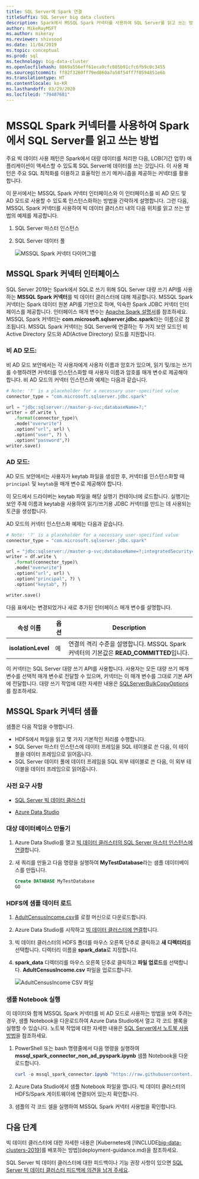 ```yaml
---
title: SQL Server에 Spark 연결
titleSuffix: SQL Server big data clusters
description: Spark에서 MSSQL Spark 커넥터를 사용하여 SQL Server를 읽고 쓰는 방법을 알아봅니다.
author: MikeRayMSFT
ms.author: mikeray
ms.reviewer: shivsood
ms.date: 11/04/2019
ms.topic: conceptual
ms.prod: sql
ms.technology: big-data-cluster
ms.openlocfilehash: 8869a556eff61eca9cfc085b91cfc6fb9c0c3455
ms.sourcegitcommit: ff82f3260ff79ed860a7a58f54ff7f0594851e6b
ms.translationtype: HT
ms.contentlocale: ko-KR
ms.lasthandoff: 03/29/2020
ms.locfileid: "79487681"
---
```

# <a name="how-to-read-and-write-to-sql-server-from-spark-using-the-mssql-spark-connector"></a>MSSQL Spark 커넥터를 사용하여 Spark에서 SQL Server를 읽고 쓰는 방법

주요 빅 데이터 사용 패턴은 Spark에서 대량 데이터를 처리한 다음, LOB(기간 업무) 애플리케이션이 액세스할 수 있도록 SQL Server에 데이터를 쓰는 것입니다. 이 사용 패턴은 주요 SQL 최적화를 이용하고 효율적인 쓰기 메커니즘을 제공하는 커넥터를 활용합니다.

이 문서에서는 MSSQL Spark 커넥터 인터페이스와 이 인터페이스를 비 AD 모드 및 AD 모드로 사용할 수 있도록 인스턴스화하는 방법을 간략하게 설명합니다. 그런 다음, MSSQL Spark 커넥터를 사용하여 빅 데이터 클러스터 내의 다음 위치를 읽고 쓰는 방법의 예제를 제공합니다.
1. SQL Server 마스터 인스턴스
1. SQL Server 데이터 풀

   ![MSSQL Spark 커넥터 다이어그램](./media/spark-mssql-connector/mssql-spark-connector-diagram.png)

## <a name="mssql-spark-connector-interface"></a>MSSQL Spark 커넥터 인터페이스

SQL Server 2019는 Spark에서 SQL로 쓰기 위해 SQL Server 대량 쓰기 API를 사용하는 **MSSQL Spark 커넥터**를 빅 데이터 클러스터에 대해 제공합니다. MSSQL Spark 커넥터는 Spark 데이터 원본 API를 기반으로 하며, 익숙한 Spark JDBC 커넥터 인터페이스를 제공합니다. 인터페이스 매개 변수는 [Apache Spark 설명서](http://spark.apache.org/docs/latest/sql-data-sources-jdbc.html)를 참조하세요. MSSQL Spark 커넥터는 **com.microsoft.sqlserver.jdbc.spark**라는 이름으로 참조됩니다. MSSQL Spark 커넥터는 SQL Server에 연결하는 두 가지 보안 모드인 비 Active Directory 모드와 AD(Active Directory) 모드를 지원합니다.
### <a name="non-ad-mode"></a>비 AD 모드:
비 AD 모드 보안에서는 각 사용자에게 사용자 이름과 암호가 있으며, 읽기 및/또는 쓰기를 수행하려면 커넥터를 인스턴스화할 때 사용자 이름과 암호를 매개 변수로 제공해야 합니다.
비 AD 모드의 커넥터 인스턴스화 예제는 다음과 같습니다.
```python
# Note: '?' is a placeholder for a necessary user-specified value
connector_type = "com.microsoft.sqlserver.jdbc.spark" 

url = "jdbc:sqlserver://master-p-svc;databaseName=?;"
writer = df.write \ 
   .format(connector_type)\ 
   .mode("overwrite") 
   .option("url", url) \ 
   .option("user", ?) \ 
   .option("password",?) 
writer.save() 
```
### <a name="ad-mode"></a>AD 모드:
AD 모드 보안에서는 사용자가 keytab 파일을 생성한 후, 커넥터를 인스턴스화할 때 `principal` 및 `keytab`을 매개 변수로 제공해야 합니다.

이 모드에서 드라이버는 keytab 파일을 해당 실행기 컨테이너에 로드합니다. 실행기는 보안 주체 이름과 keytab을 사용하여 읽기/쓰기용 JDBC 커넥터를 만드는 데 사용되는 토큰을 생성합니다.

AD 모드의 커넥터 인스턴스화 예제는 다음과 같습니다.
```python
# Note: '?' is a placeholder for a necessary user-specified value
connector_type = "com.microsoft.sqlserver.jdbc.spark"

url = "jdbc:sqlserver://master-p-svc;databaseName=?;integratedSecurity=true;authenticationScheme=JavaKerberos;" 
writer = df.write \ 
   .format(connector_type)\ 
   .mode("overwrite") 
   .option("url", url) \ 
   .option("principal", ?) \ 
   .option("keytab", ?)   

writer.save() 
```

다음 표에서는 변경되었거나 새로 추가된 인터페이스 매개 변수를 설명합니다.

| 속성 이름 | 옵션 | Description |
|---|---|---|
| **isolationLevel** | 예 | 연결의 격리 수준을 설명합니다. MSSQL Spark 커넥터의 기본값은 **READ_COMMITTED**입니다. |

이 커넥터는 SQL Server 대량 쓰기 API를 사용합니다. 사용자는 모든 대량 쓰기 매개 변수를 선택적 매개 변수로 전달할 수 있으며, 커넥터는 이 매개 변수를 그대로 기본 API에 전달합니다. 대량 쓰기 작업에 대한 자세한 내용은 [SQLServerBulkCopyOptions]( ../connect/jdbc/using-bulk-copy-with-the-jdbc-driver.md#sqlserverbulkcopyoptions)를 참조하세요.

## <a name="mssql-spark-connector-sample"></a>MSSQL Spark 커넥터 샘플
샘플은 다음 작업을 수행합니다.

- HDFS에서 파일을 읽고 몇 가지 기본적인 처리를 수행합니다.
- SQL Server 마스터 인스턴스에 데이터 프레임을 SQL 테이블로 쓴 다음, 이 테이블을 데이터 프레임으로 읽어옵니다.
- SQL Server 데이터 풀에 데이터 프레임을 SQL 외부 테이블로 쓴 다음, 이 외부 테이블을 데이터 프레임으로 읽어옵니다.
### <a name="prerequisites"></a>사전 요구 사항

- [SQL Server 빅 데이터 클러스터](deploy-get-started.md)

- [Azure Data Studio](https://aka.ms/getazuredatastudio)

### <a name="create-the-target-database"></a>대상 데이터베이스 만들기

1. Azure Data Studio를 열고 [빅 데이터 클러스터의 SQL Server 마스터 인스턴스에 연결](connect-to-big-data-cluster.md)합니다.

1. 새 쿼리를 만들고 다음 명령을 실행하여 **MyTestDatabase**라는 샘플 데이터베이스를 만듭니다.

   ```sql
   Create DATABASE MyTestDatabase
   GO
   ```

### <a name="load-sample-data-into-hdfs"></a>HDFS에 샘플 데이터 로드

1. [AdultCensusIncome.csv](https://amldockerdatasets.azureedge.net/AdultCensusIncome.csv)를 로컬 머신으로 다운로드합니다.

1. Azure Data Studio를 시작하고 [빅 데이터 클러스터에 연결](connect-to-big-data-cluster.md)합니다.

1. 빅 데이터 클러스터의 HDFS 폴더를 마우스 오른쪽 단추로 클릭하고 **새 디렉터리**를 선택합니다. 디렉터리 이름을 **spark_data**로 지정합니다.

1. **spark_data** 디렉터리를 마우스 오른쪽 단추로 클릭하고 **파일 업로드**를 선택합니다. **AdultCensusIncome.csv** 파일을 업로드합니다.

   ![AdultCensusIncome CSV 파일](./media/spark-mssql-connector/spark_data.png)

### <a name="run-the-sample-notebook"></a>샘플 Notebook 실행

이 데이터와 함께 MSSQL Spark 커넥터를 비 AD 모드로 사용하는 방법을 보여 주려는 경우, 샘플 Notebook을 다운로드하여 Azure Data Studio에서 열고 각 코드 블록을 실행할 수 있습니다. 노트북 작업에 대한 자세한 내용은 [SQL Server에서 노트북 사용 방법](notebooks-guidance.md)을 참조하세요.

1. PowerShell 또는 bash 명령줄에서 다음 명령을 실행하여 **mssql_spark_connector_non_ad_pyspark.ipynb** 샘플 Notebook을 다운로드합니다.

   ```PowerShell
   curl -o mssql_spark_connector.ipynb "https://raw.githubusercontent.com/microsoft/sql-server-samples/master/samples/features/sql-big-data-cluster/spark/data-virtualization/mssql_spark_connector_non_ad_pyspark.ipynb"
   ```

1. Azure Data Studio에서 샘플 Notebook 파일을 엽니다. 빅 데이터 클러스터의 HDFS/Spark 게이트웨이에 연결되어 있는지 확인합니다.

1. 샘플의 각 코드 셀을 실행하여 MSSQL Spark 커넥터 사용법을 확인합니다.

## <a name="next-steps"></a>다음 단계

빅 데이터 클러스터에 대한 자세한 내용은 [Kubernetes에 [!INCLUDE[big-data-clusters-2019](../includes/ssbigdataclusters-ss-nover.md)]를 배포하는 방법](deployment-guidance.md)을 참조하세요.

SQL Server 빅 데이터 클러스터에 대한 피드백이나 기능 권장 사항이 있으면 [SQL Server 빅 데이터 클러스터 피드백에 의견을 남겨 주세요](https://aka.ms/sql-server-bdc-feedback).
